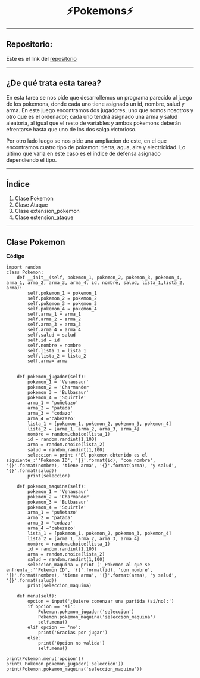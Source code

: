 <h1 align="center">	⚡Pokemons⚡</h1>

***
<h2>Repositorio:</h2>

Este es el link del [repositorio](https://github.com/albabernal03/pokemon)

***
<h2>¿De qué trata esta tarea?</h2>

En esta tarea se nos pide que desarrollemos un programa parecido al juego de los pokemons, donde cada uno tiene asignado un id, nombre, salud y arma. En este juego encontramos dos jugadores, uno que somos nosotros y otro que es el ordenador; cada uno tendrá asignado una arma y salud aleatoria, al igual que el resto de variables y ambos pokemons deberán efrentarse hasta que uno de los dos salga victorioso.

Por otro lado luego se nos pide una ampliacion de este, en el que encontramos cuatro tipo de pokemon: tierra, agua, aire y electricidad. Lo último que varia en este caso es el índice de defensa asignado dependiendo el tipo.

***

## Índice
1. Clase Pokemon
2. Clase Ataque
3. Clase extension_pokemon
4. Clase estension_ataque

***

## Clase Pokemon

**Código**

```
import random
class Pokemon:
    def __init__(self, pokemon_1, pokemon_2, pokemon_3, pokemon_4, arma_1, arma_2, arma_3, arma_4, id, nombre, salud, lista_1,lista_2, arma):
        self.pokemon_1 = pokemon_1
        self.pokemon_2 = pokemon_2
        self.pokemon_3 = pokemon_3
        self.pokemon_4 = pokemon_4
        self.arma_1 = arma_1
        self.arma_2 = arma_2
        self.arma_3 = arma_3
        self.arma_4 = arma_4
        self.salud = salud
        self.id = id
        self.nombre = nombre
        self.lista_1 = lista_1
        self.lista_2 = lista_2
        self.arma= arma
       
    
    def pokemon_jugador(self):
        pokemon_1 = 'Venausaur'
        pokemon_2 = 'Charmander'
        pokemon_3 = 'Bulbasaur'
        pokemon_4 = 'Squirtle'
        arma_1 = 'puñetazo'
        arma_2 = 'patada'
        arma_3 = 'codazo'
        arma_4 ='cabezazo'
        lista_1 = [pokemon_1, pokemon_2, pokemon_3, pokemon_4]
        lista_2 = [arma_1, arma_2, arma_3, arma_4]
        nombre = random.choice(lista_1)
        id = random.randint(1,100)
        arma = random.choice(lista_2)
        salud = random.randint(1,100)
        seleccion = print ('El pokemon obtenido es el siguiente_:''Pokemon ID', '{}'.format(id), 'con nombre', '{}'.format(nombre), 'tiene arma', '{}'.format(arma), 'y salud', '{}'.format(salud))
        print(seleccion)
        
    def pokemon_maquina(self):
        pokemon_1 = 'Venausaur'
        pokemon_2 = 'Charmander'
        pokemon_3 = 'Bulbasaur'
        pokemon_4 = 'Squirtle'
        arma_1 = 'puñetazo'
        arma_2 = 'patada'
        arma_3 = 'codazo'
        arma_4 ='cabezazo'
        lista_1 = [pokemon_1, pokemon_2, pokemon_3, pokemon_4]
        lista_2 = [arma_1, arma_2, arma_3, arma_4]
        nombre = random.choice(lista_1)
        id = random.randint(1,100)
        arma = random.choice(lista_2)
        salud = random.randint(1,100)
        seleccion_maquina = print ('_Pokemon al que se enfrenta_:''Pokemon ID', '{}'.format(id), 'con nombre', '{}'.format(nombre), 'tiene arma', '{}'.format(arma), 'y salud', '{}'.format(salud))
        print(seleccion_maquina)

    def menu(self):
        opcion = input('¿Quiere comenzar una partida (si/no):')
        if opcion == 'si':
            Pokemon.pokemon_jugador('seleccion')
            Pokemon.pokemon_maquina('seleccion_maquina')
            self.menu()
        elif opcion == 'no':
            print('Gracias por jugar')
        else: 
            print('Opcion no valida')
            self.menu()
    
print(Pokemon.menu('opcion'))
print( Pokemon.pokemon_jugador('seleccion'))
print(Pokemon.pokemon_maquina('seleccion_maquina'))
```
